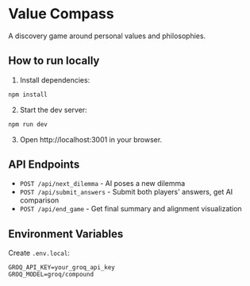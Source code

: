 # Value Compass

A discovery game around personal values and philosophies.

## How to run locally

1. Install dependencies:
```bash
npm install
```

2. Start the dev server:
```bash
npm run dev
```

3. Open http://localhost:3001 in your browser.

## API Endpoints

- `POST /api/next_dilemma` - AI poses a new dilemma
- `POST /api/submit_answers` - Submit both players' answers, get AI comparison
- `POST /api/end_game` - Get final summary and alignment visualization

## Environment Variables

Create `.env.local`:
```
GROQ_API_KEY=your_groq_api_key
GROQ_MODEL=groq/compound
```
